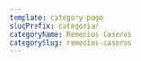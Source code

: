 ```yaml
---
template: category-page
slugPrefix: categoria/
categoryName: Remedios Caseros
categorySlug: remedios-caseros
---
```

